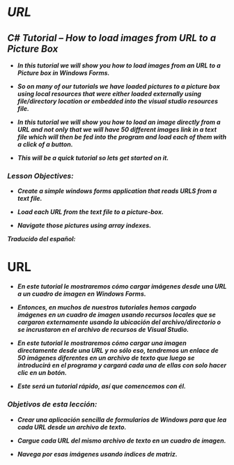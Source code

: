 # **_URL_**

## **_C# Tutorial – How to load images from URL to a Picture Box_**

- **_In this tutorial we will show you how to load images from an URL to a Picture box in Windows Forms._**
  
- **_So on many of our tutorials we have loaded pictures to a picture box using local resources that were either loaded externally using file/directory location or embedded into the visual studio resources file._**
  
- **_In this tutorial we will show you how to load an image directly from a URL and not only that we will have 50 different images link in a text file which will then be fed into the program and load each of them with a click of a button._**
  
- **_This will be a quick tutorial so lets get started on it._**

### **_Lesson Objectives:_**

- **_Create a simple windows forms application that reads URLS from a text file._**
  
- **_Load each URL from the text file to a picture-box._**
  
- **_Navigate those pictures using array indexes._**

**_Traducido del español:_**

# URL

- **_En este tutorial le mostraremos cómo cargar imágenes desde una URL a un cuadro de imagen en Windows Forms._**
  
- **_Entonces, en muchos de nuestros tutoriales hemos cargado imágenes en un cuadro de imagen usando recursos locales que se cargaron externamente usando la ubicación del archivo/directorio o se incrustaron en el archivo de recursos de Visual Studio._**

- **_En este tutorial le mostraremos cómo cargar una imagen directamente desde una URL y no sólo eso, tendremos un enlace de 50 imágenes diferentes en un archivo de texto que luego se introducirá en el programa y cargará cada una de ellas con solo hacer clic en un botón._**

- **_Este será un tutorial rápido, así que comencemos con él._**

### **_Objetivos de esta lección:_**

- **_Crear una aplicación sencilla de formularios de Windows para que lea cada URL desde un archivo de texto._**
  
- **_Cargue cada URL del mismo archivo de texto en un cuadro de imagen._**
  
- **_Navega por esas imágenes usando índices de matriz._**
